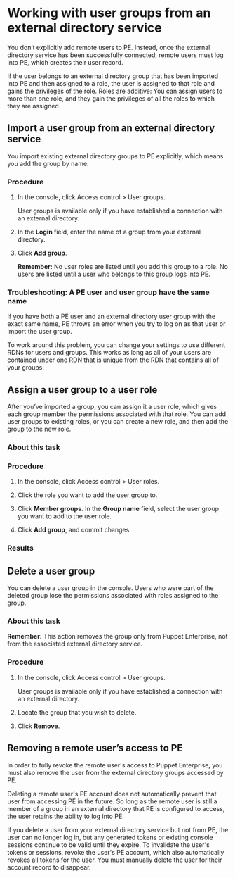# Working with user groups from an external directory service

You don’t explicitly add remote users to PE. Instead, once the external directory service has been successfully connected, remote users must log into PE, which creates their user record.

If the user belongs to an external directory group that has been imported into PE and then assigned to a role, the user is assigned to that role and gains the privileges of the role. Roles are additive: You can assign users to more than one role, and they gain the privileges of all the roles to which they are assigned.

## Import a user group from an external directory service

You import existing external directory groups to PE explicitly, which means you add the group by name.

### Procedure

1.  In the console, click Access control \> User groups.

    User groups is available only if you have established a connection with an external directory.

2.  In the **Login** field, enter the name of a group from your external directory.

3.  Click **Add group**.

    **Remember:** No user roles are listed until you add this group to a role. No users are listed until a user who belongs to this group logs into PE.


### Troubleshooting: A PE user and user group have the same name

If you have both a PE user and an external directory user group with the exact same name, PE throws an error when you try to log on as that user or import the user group.

To work around this problem, you can change your settings to use different RDNs for users and groups. This works as long as all of your users are contained under one RDN that is unique from the RDN that contains all of your groups.

## Assign a user group to a user role

After you’ve imported a group, you can assign it a user role, which gives each group member the permissions associated with that role. You can add user groups to existing roles, or you can create a new role, and then add the group to the new role.

### About this task

### Procedure

1.  In the console, click Access control \> User roles.

2.  Click the role you want to add the user group to.

3.  Click **Member groups**. In the **Group name** field, select the user group you want to add to the user role.

4.  Click **Add group**, and commit changes.


### Results

## Delete a user group

You can delete a user group in the console. Users who were part of the deleted group lose the permissions associated with roles assigned to the group.

### About this task

**Remember:** This action removes the group only from Puppet Enterprise, not from the associated external directory service.

### Procedure

1.  In the console, click Access control \> User groups.

    User groups is available only if you have established a connection with an external directory.

2.  Locate the group that you wish to delete.

3.  Click **Remove**.


## Removing a remote user’s access to PE

In order to fully revoke the remote user's access to Puppet Enterprise, you must also remove the user from the external directory groups accessed by PE.

Deleting a remote user's PE account does not automatically prevent that user from accessing PE in the future. So long as the remote user is still a member of a group in an external directory that PE is configured to access, the user retains the ability to log into PE.

If you delete a user from your external directory service but not from PE, the user can no longer log in, but any generated tokens or existing console sessions continue to be valid until they expire. To invalidate the user's tokens or sessions, revoke the user's PE account, which also automatically revokes all tokens for the user. You must manually delete the user for their account record to disappear.

